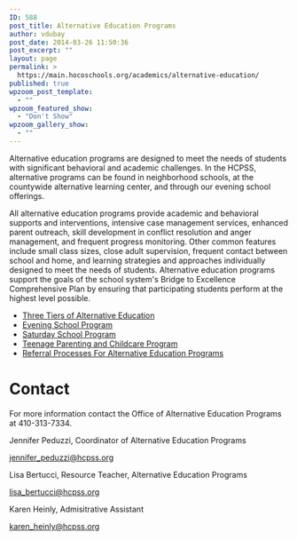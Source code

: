 ```yaml
---
ID: 588
post_title: Alternative Education Programs
author: vdubay
post_date: 2014-03-26 11:50:36
post_excerpt: ""
layout: page
permalink: >
  https://main.hocoschools.org/academics/alternative-education/
published: true
wpzoom_post_template:
  - ""
wpzoom_featured_show:
  - "Don't Show"
wpzoom_gallery_show:
  - ""
---
```

<p>Alternative education programs are designed to meet the needs of students with significant behavioral and academic challenges. In the HCPSS, alternative programs can be found in neighborhood schools, at the countywide alternative learning center, and through our evening school offerings.</p>

<p>All alternative education programs provide academic and behavioral supports and interventions, intensive case management services, enhanced parent outreach, skill development in conflict resolution and anger management, and frequent progress monitoring. Other common features include small class sizes, close adult supervision, frequent contact between school and home, and learning strategies and approaches individually designed to meet the needs of students. Alternative education programs support the goals of the school system's Bridge to Excellence Comprehensive Plan by ensuring that participating students perform at the highest level possible.</p>

<ul>
  <li><a href="/academics/alternative-education/three-tiers/">Three Tiers of Alternative Education</a></li>
  <li><a href="/academics/alternative-education//evening-school/">Evening School Program</a></li>
  <li><a href="/academics/alternative-education/saturday-school/">Saturday School Program</a></li>
  <li><a href="/academics/alternative-education/teenage-parenting-childcare/">Teenage Parenting and Childcare Program</a></li>
  <li><a href="/academics/alternative-education/referral-process/">Referral Processes For Alternative Education Programs</a></li>
</ul>

<h1>Contact</h1>

<p>For more information contact the Office of Alternative Education Programs at 410-313-7334.</p>

<p>Jennifer Peduzzi, Coordinator of Alternative Education Programs</p>

<p><a href="mailto:jennifer_peduzzi@hcpss.org">jennifer_peduzzi@hcpss.org</a></p>

<p>Lisa Bertucci, Resource Teacher, Alternative Education Programs</p>

<p><a href="mailto:lisa_bertucci@hcpss.org">lisa_bertucci@hcpss.org</a></p>

<p>Karen Heinly, Admisitrative Assistant</p>

<p><a href="mailto:karen_heinly@hcpss.org">karen_heinly@hcpss.org</a></p>